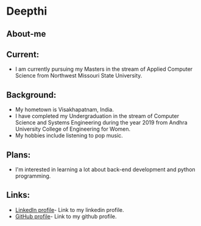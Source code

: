 # Deepthi 

## About-me

## Current:
- I am currently pursuing my Masters in the stream of Applied Computer Science from Northwest Missouri State University.

## Background:
-  My hometown is Visakhapatnam, India. 
-  I have completed my Undergraduation in the stream of Computer Science and Systems Engineering during the year 2019 from Andhra University College of Engineering for Women.
 - My hobbies include listening to pop music.


## Plans:
- I'm interested in learning a lot about back-end development and python programming.


## Links:
- [LinkedIn profile](https://www.linkedin.com/in/deepthi-chokka-042732159/)- Link to my linkedin profile.
- [GitHub profile](https://github.com/Deepthi1003)- Link to my github profile.
